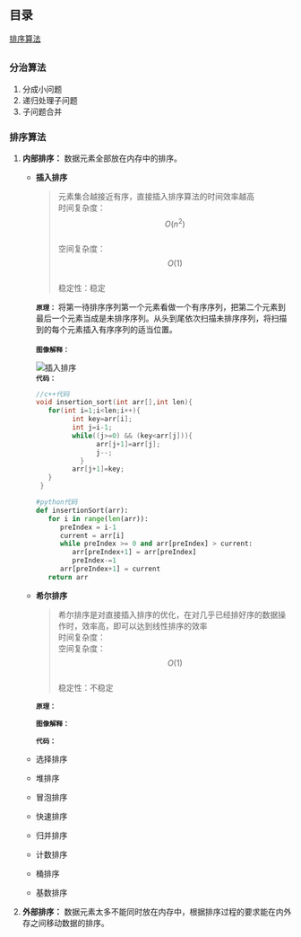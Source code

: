## 目录
[排序算法](#排序算法)
##
### 分治算法   
1. 分成小问题
2. 递归处理子问题  
3. 子问题合并  

### 排序算法
1. **内部排序：** 数据元素全部放在内存中的排序。
   - **插入排序**
     
        > 元素集合越接近有序，直接插入排序算法的时间效率越高  
          时间复杂度： $$O(n^2)$$  
          空间复杂度： $$O(1)$$  
          稳定性：稳定
     
     **`原理：`**
        将第一待排序序列第一个元素看做一个有序序列，把第二个元素到最后一个元素当成是未排序序列。从头到尾依次扫描未排序序列，将扫描到的每个元素插入有序序列的适当位置。<br>  
     **`图像解释：`**
     
        ![插入排序](https://study-image-www.oss-cn-beijing.aliyuncs.com/insertionSort.gif?Expires=1736841489&OSSAccessKeyId=TMP.3KdR7nbeXZS34N5Aiojg1cTLySa23ZRbEjWtNE5EWFtMAMz8QRxqLxzaLEzNNV1AUyyqKUqRkXqsYkizH63pypcQe5cmHT&Signature=rcbnLzfLbm%2BBCwAKfmselL0NqKw%3D)  
     **`代码：`**
        ```c++
        //c++代码
        void insertion_sort(int arr[],int len){
           for(int i=1;i<len;i++){
                 int key=arr[i];
                 int j=i-1;
                 while((j>=0) && (key<arr[j])){
                       arr[j+1]=arr[j];
                       j--;
                   }
                 arr[j+1]=key;
           }
         } 
        ```
        ```python
        #python代码
        def insertionSort(arr):
           for i in range(len(arr)):
              preIndex = i-1
              current = arr[i]
              while preIndex >= 0 and arr[preIndex] > current:
                 arr[preIndex+1] = arr[preIndex]
                 preIndex-=1
              arr[preIndex+1] = current
           return arr
        ```
   - **希尔排序**
     > 希尔排序是对直接插入排序的优化，在对几乎已经排好序的数据操作时，效率高，即可以达到线性排序的效率  
       时间复杂度：  
       空间复杂度： $$O(1)$$  
       稳定性：不稳定
       
     **`原理：`**
        
     **`图像解释：`**
        
     **`代码：`**
     
   - 选择排序
   - 堆排序
   - 冒泡排序
   - 快速排序
   - 归并排序
   - 计数排序
   - 桶排序
   - 基数排序
     
2. **外部排序：** 数据元素太多不能同时放在内存中，根据排序过程的要求能在内外存之间移动数据的排序。
